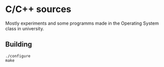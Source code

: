 # C/C++ sources

Mostly experiments and some programms made in the Operating System class in university.

## Building

    ./configure
    make

